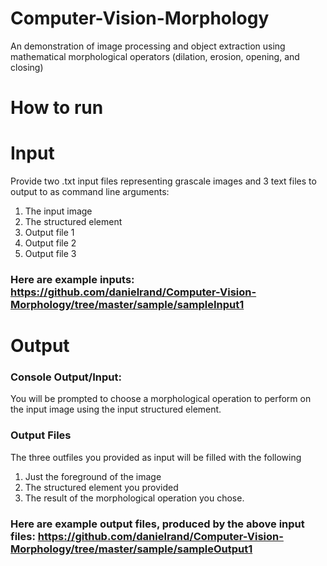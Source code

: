 # Computer-Vision-Morphology
An demonstration of image processing and object extraction using mathematical morphological operators (dilation, erosion, opening, and closing)

# How to run

# Input
Provide two .txt input files representing grascale images and 3 text files to output to as command line arguments:
1) The input image
2) The structured element
3) Output file 1
4) Output file 2
5) Output file 3

### Here are example inputs: https://github.com/danielrand/Computer-Vision-Morphology/tree/master/sample/sampleInput1

# Output

### Console Output/Input:
You will be prompted to choose a morphological operation to perform on the input image using the input structured element.

### Output Files
The three outfiles you provided as input will be filled with the following
1) Just the foreground of the image
2) The structured element you provided
3) The result of the morphological operation you chose.

### Here are example output files, produced by the above input files: https://github.com/danielrand/Computer-Vision-Morphology/tree/master/sample/sampleOutput1
